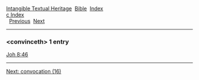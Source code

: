 [Intangible Textual Heritage](../../index)  [Bible](../index) 
[Index](index)   
[c Index](_c_)  
  [Previous](c02554)  [Next](c02556) 

------------------------------------------------------------------------

### &lt;convinceth&gt; 1 entry

[Joh 8:46](../kjv/joh008.htm#046)  

------------------------------------------------------------------------

[Next: convocation (16)](c02556)
